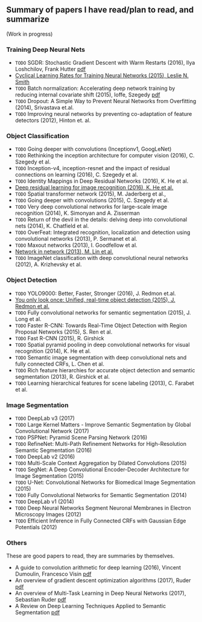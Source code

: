 ## Summary of papers I have read/plan to read, and summarize 

(Work in progress)

### Training Deep Neural Nets

* `TODO` SGDR: Stochastic Gradient Descent with Warm Restarts (2016), Ilya Loshchilov, Frank Hutter [pdf](https://arxiv.org/abs/1608.03983)
* [Cyclical Learning Rates for Training Neural Networks (2015), Leslie N. Smith](http://teleported.in/posts/cyclic-learning-rate/)
* `TODO` Batch normalization: Accelerating deep network training by reducing internal covariate shift (2015), Ioffe, Szegedy [pdf](https://arxiv.org/abs/1502.03167)
* `TODO` Dropout: A Simple Way to Prevent Neural Networks from Overfitting (2014), Srivastava et.al.
* `TODO` Improving neural networks by preventing co-adaptation of feature detectors (2012), Hinton et. al.

### Object Classification

* `TODO` Going deeper with convolutions (Inceptionv1, GoogLeNet)
* `TODO` Rethinking the inception architecture for computer vision (2016), C. Szegedy et al.
* `TODO` Inception-v4, inception-resnet and the impact of residual connections on learning (2016), C. Szegedy et al.
* `TODO` Identity Mappings in Deep Residual Networks (2016), K. He et al.
* [Deep residual learning for image recognition (2016), K. He et al.](http://teleported.in/posts/decoding-resnet-architecture/)
* `TODO` Spatial transformer network (2015), M. Jaderberg et al.,
* `TODO` Going deeper with convolutions (2015), C. Szegedy et al.
* `TODO` Very deep convolutional networks for large-scale image recognition (2014), K. Simonyan and A. Zisserman
* `TODO` Return of the devil in the details: delving deep into convolutional nets (2014), K. Chatfield et al.
* `TODO` OverFeat: Integrated recognition, localization and detection using convolutional networks (2013), P. Sermanet et al.
* `TODO` Maxout networks (2013), I. Goodfellow et al.
* [Network in network (2013), M. Lin et al.](http://teleported.in/posts/network-in-network/)
* `TODO` ImageNet classification with deep convolutional neural networks (2012), A. Krizhevsky et al.


### Object Detection

* `TODO` YOLO9000: Better, Faster, Stronger (2016), J. Redmon et.al. 
* [You only look once: Unified, real-time object detection (2015), J. Redmon et al.](summaries/Yolo.md)
* `TODO` Fully convolutional networks for semantic segmentation (2015), J. Long et al.
* `TODO` Faster R-CNN: Towards Real-Time Object Detection with Region Proposal Networks (2015), S. Ren et al.
* `TODO` Fast R-CNN (2015), R. Girshick
* `TODO` Spatial pyramid pooling in deep convolutional networks for visual recognition (2014), K. He et al.
* `TODO` Semantic image segmentation with deep convolutional nets and fully connected CRFs, L. Chen et al.
* `TODO` Rich feature hierarchies for accurate object detection and semantic segmentation (2013), R. Girshick et al.
* `TODO` Learning hierarchical features for scene labeling (2013), C. Farabet et al.

### Image Segmentation

* `TODO` DeepLab v3 (2017)
* `TODO` Large Kernel Matters - Improve Semantic Segmentation by Global Convolutional Network (2017)
* `TODO` PSPNet: Pyramid Scene Parsing Network (2016) 
* `TODO` RefineNet: Multi-Path Refinement Networks for High-Resolution Semantic Segmentation (2016)
* `TODO` DeepLab v2 (2016)
* `TODO` Multi-Scale Context Aggregation by Dilated Convolutions (2015)
* `TODO` SegNet: A Deep Convolutional Encoder-Decoder Architecture for Image Segmentation (2015)
* `TODO` U-Net: Convolutional Networks for Biomedical Image Segmentation (2015)
* `TODO` Fully Convolutional Networks for Semantic Segmentation (2014)
* `TODO` DeepLab v1 (2014)
* `TODO` Deep Neural Networks Segment Neuronal Membranes in Electron Microscopy Images (2012)
* `TODO` Efficient Inference in Fully Connected CRFs with Gaussian Edge Potentials (2012)

### Others

These are good papers to read, they are summaries by themselves.

* A guide to convolution arithmetic for deep learning (2016), Vincent Dumoulin, Francesco Visin [pdf](https://arxiv.org/abs/1603.07285)
* An overview of gradient descent optimization algorithms (2017), Ruder [pdf](https://arxiv.org/abs/1609.04747)
* An overview of Multi-Task Learning in Deep Neural Networks (2017), Sebastian Ruder [pdf](https://arxiv.org/abs/1706.05098)
* A Review on Deep Learning Techniques Applied to Semantic Segmentation [pdf](https://arxiv.org/abs/1704.06857)
